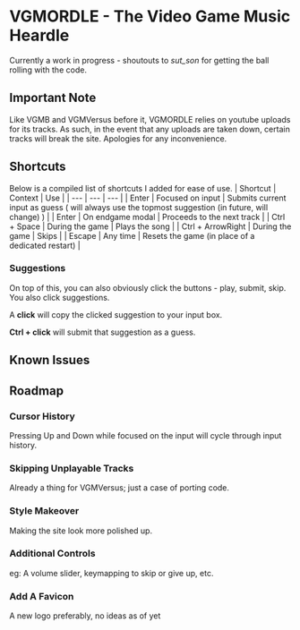 # VGMORDLE - The Video Game Music Heardle
Currently a work in progress - shoutouts to *sut_son* for getting the ball rolling with the code.

## Important Note
Like VGMB and VGMVersus before it, VGMORDLE relies on youtube uploads for its tracks. As such, in the event that any uploads are taken down, certain tracks will break the site. Apologies for any inconvenience.

## Shortcuts
Below is a compiled list of shortcuts I added for ease of use.
| Shortcut | Context | Use | 
| --- | --- | --- |
| Enter | Focused on input | Submits current input as guess ( will always use the topmost suggestion (in future, will change) ) |
| Enter | On endgame modal | Proceeds to the next track |
| Ctrl + Space | During the game | Plays the song |
| Ctrl + ArrowRight | During the game | Skips |
| Escape | Any time | Resets the game (in place of a dedicated restart) |


### Suggestions 
On top of this, you can also obviously click the buttons - play, submit, skip. You also click suggestions.

A **click** will copy the clicked suggestion to your input box.

**Ctrl + click** will submit that suggestion as a guess.

## Known Issues

## Roadmap
### Cursor History
Pressing Up and Down while focused on the input will cycle through input history.
### Skipping Unplayable Tracks
Already a thing for VGMVersus; just a case of porting code.
### Style Makeover
Making the site look more polished up.
### Additional Controls
eg: A volume slider, keymapping to skip or give up, etc.
### Add A Favicon
A new logo preferably, no ideas as of yet
